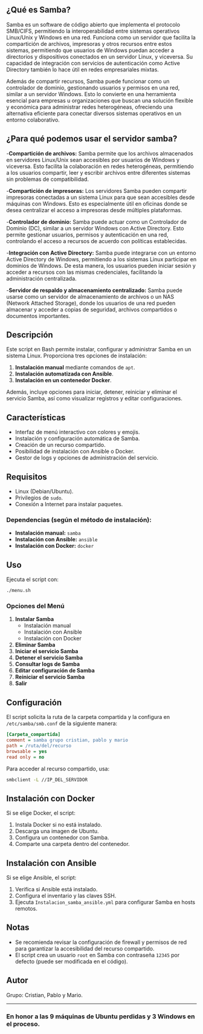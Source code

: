 

## ¿Qué es Samba?

Samba es un software de código abierto que implementa el protocolo SMB/CIFS, permitiendo la interoperabilidad entre sistemas operativos Linux/Unix y Windows en una red. Funciona como un servidor que facilita la compartición de archivos, impresoras y otros recursos entre estos sistemas, permitiendo que usuarios de Windows puedan acceder a directorios y dispositivos conectados en un servidor Linux, y viceversa. Su capacidad de integración con servicios de autenticación como Active Directory también lo hace útil en redes empresariales mixtas.

Además de compartir recursos, Samba puede funcionar como un controlador de dominio, gestionando usuarios y permisos en una red, similar a un servidor Windows. Esto lo convierte en una herramienta esencial para empresas u organizaciones que buscan una solución flexible y económica para administrar redes heterogéneas, ofreciendo una alternativa eficiente para conectar diversos sistemas operativos en un entorno colaborativo.

## ¿Para qué podemos usar el servidor samba?
-**Compartición de archivos:** Samba permite que los archivos almacenados en servidores Linux/Unix sean accesibles por usuarios de Windows y viceversa. Esto facilita la colaboración en redes heterogéneas, permitiendo a los usuarios compartir, leer y escribir archivos entre diferentes sistemas sin problemas de compatibilidad.

-**Compartición de impresoras:** Los servidores Samba pueden compartir impresoras conectadas a un sistema Linux para que sean accesibles desde máquinas con Windows. Esto es especialmente útil en oficinas donde se desea centralizar el acceso a impresoras desde múltiples plataformas.

-**Controlador de dominio:** Samba puede actuar como un Controlador de Dominio (DC), similar a un servidor Windows con Active Directory. Esto permite gestionar usuarios, permisos y autenticación en una red, controlando el acceso a recursos de acuerdo con políticas establecidas.

-**Integración con Active Directory:** Samba puede integrarse con un entorno Active Directory de Windows, permitiendo a los sistemas Linux participar en dominios de Windows. De esta manera, los usuarios pueden iniciar sesión y acceder a recursos con las mismas credenciales, facilitando la administración centralizada.

-**Servidor de respaldo y almacenamiento centralizado:** Samba puede usarse como un servidor de almacenamiento de archivos o un NAS (Network Attached Storage), donde los usuarios de una red pueden almacenar y acceder a copias de seguridad, archivos compartidos o documentos importantes.

## Descripción

Este script en Bash permite instalar, configurar y administrar Samba en un sistema Linux. Proporciona tres opciones de instalación:

1. **Instalación manual** mediante comandos de `apt`.
2. **Instalación automatizada con Ansible**.
3. **Instalación en un contenedor Docker**.

Además, incluye opciones para iniciar, detener, reiniciar y eliminar el servicio Samba, así como visualizar registros y editar configuraciones.

## Características

- Interfaz de menú interactivo con colores y emojis.
- Instalación y configuración automática de Samba.
- Creación de un recurso compartido.
- Posibilidad de instalación con Ansible o Docker.
- Gestor de logs y opciones de administración del servicio.

## Requisitos

- Linux (Debian/Ubuntu).
- Privilegios de `sudo`.
- Conexión a Internet para instalar paquetes.

### Dependencias (según el método de instalación):

- **Instalación manual:** `samba`
- **Instalación con Ansible:** `ansible`
- **Instalación con Docker:** `docker`

## Uso

Ejecuta el script con:

```bash
./menu.sh
```

### Opciones del Menú

1. **Instalar Samba**
   - Instalación manual
   - Instalación con Ansible
   - Instalación con Docker
2. **Eliminar Samba**
3. **Iniciar el servicio Samba**
4. **Detener el servicio Samba**
5. **Consultar logs de Samba**
6. **Editar configuración de Samba**
7. **Reiniciar el servicio Samba**
8. **Salir**

## Configuración

El script solicita la ruta de la carpeta compartida y la configura en `/etc/samba/smb.conf` de la siguiente manera:

```ini
[Carpeta_compartida]
comment = samba grupo cristian, pablo y mario
path = /ruta/del/recurso
browsable = yes
read only = no
```

Para acceder al recurso compartido, usa:

```bash
smbclient -L //IP_DEL_SERVIDOR
```

## Instalación con Docker

Si se elige Docker, el script:

1. Instala Docker si no está instalado.
2. Descarga una imagen de Ubuntu.
3. Configura un contenedor con Samba.
4. Comparte una carpeta dentro del contenedor.

## Instalación con Ansible

Si se elige Ansible, el script:

1. Verifica si Ansible está instalado.
2. Configura el inventario y las claves SSH.
3. Ejecuta `Instalacion_samba_ansible.yml` para configurar Samba en hosts remotos.

## Notas

- Se recomienda revisar la configuración de firewall y permisos de red para garantizar la accesibilidad del recurso compartido.
- El script crea un usuario `root` en Samba con contraseña `12345` por defecto (puede ser modificada en el código).

## Autor

Grupo: Cristian, Pablo y Mario.

---

### En honor a las 9 máquinas de Ubuntu perdidas y 3 Windows en el proceso.

